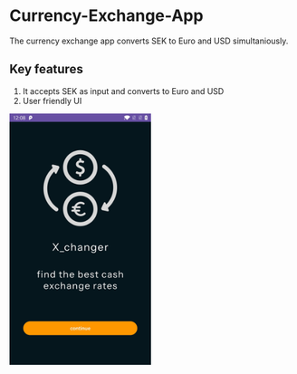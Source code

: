 # Currency-Exchange-App
The currency exchange app converts SEK to Euro and USD simultaniously.

## Key features
1. It accepts SEK as input and converts to Euro and USD
2. User friendly UI


[<img src="Screenshot_20250907-120858.jpg" width="250"/>](Screenshot_20250907-120858.jpg)

